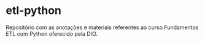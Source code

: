 # etl-python
Repositório com as anotações e materiais referentes ao curso Fundamentos ETL com Python oferecido pela DIO.
